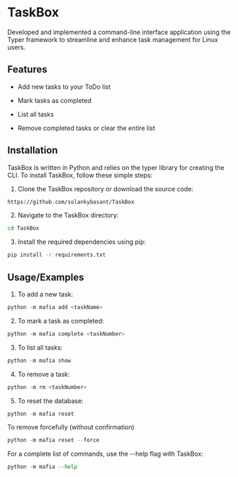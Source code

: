 
# TaskBox

Developed and implemented a command-line interface application using the Typer framework to streamline and enhance task management for Linux users.



## Features


- Add new tasks to your ToDo list
- Mark tasks as completed

- List all tasks
- Remove completed tasks or clear the entire list
## Installation

TaskBox is written in Python and relies on the typer library for creating the CLI. To install TaskBox, follow these simple steps:
1. Clone the TaskBox repository or download the source code:
```bash
https://github.com/solankybasant/TaskBox
```
2. Navigate to the TaskBox directory:
```bash
cd TaskBox

```
3. Install the required dependencies using pip:

```bash 
pip install -r requirements.txt
```


    
## Usage/Examples
1. To add a new task:
```python
python -m mafia add <taskName>
```
2. To mark a task as completed:
```python
python -m mafia complete <taskNumber>
```
3. To list all tasks:
```python
python -m mafia show
```
4. To remove a task:
```python
python -m rm <taskNumber>
```
5. To reset the database:
```python 
python -m mafia reset
```
To remove forcefully (without confirmation)
```python
python -m mafia reset --force
```

For a complete list of commands, use the --help flag with TaskBox:
```python 
python -m mafia --help
```



